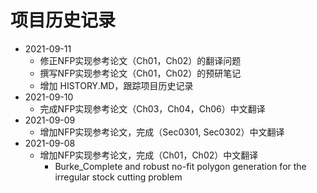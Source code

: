 # 项目历史记录

- 2021-09-11
  - 修正NFP实现参考论文（Ch01，Ch02）的翻译问题
  - 撰写NFP实现参考论文（Ch01，Ch02）的预研笔记
  - 增加 HISTORY.MD，跟踪项目历史记录
- 2021-09-10
  - 完成NFP实现参考论文（Ch03，Ch04，Ch06）中文翻译
- 2021-09-09
  - 增加NFP实现参考论文，完成（Sec0301, Sec0302）中文翻译
- 2021-09-08
  - 增加NFP实现参考论文，完成（Ch01，Ch02）中文翻译
    - Burke_Complete and robust no-fit polygon generation for the irregular stock cutting problem
